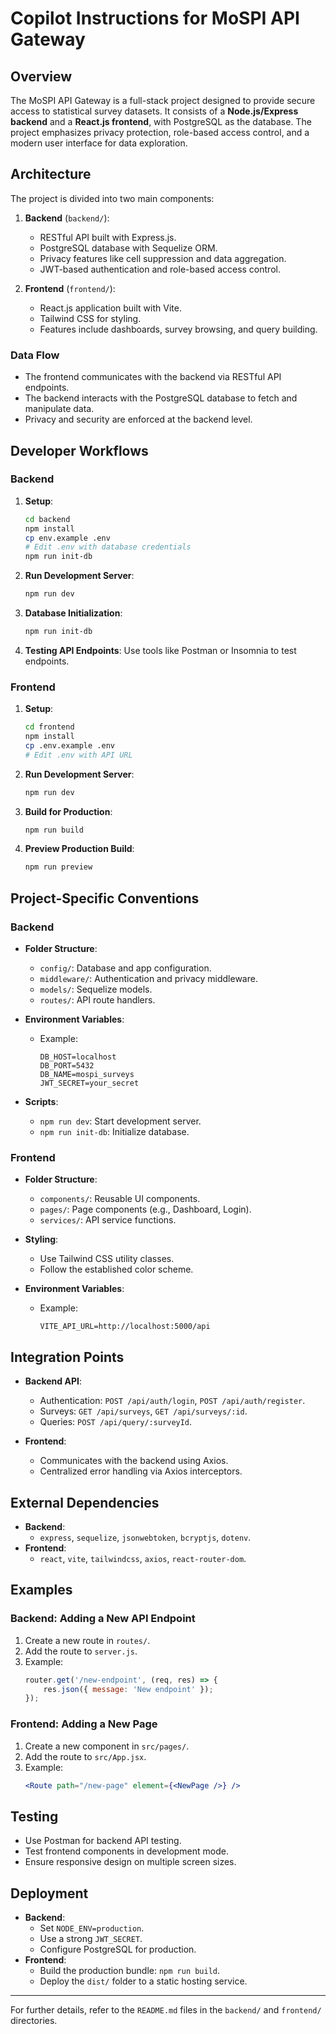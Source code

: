 # Copilot Instructions for MoSPI API Gateway

## Overview
The MoSPI API Gateway is a full-stack project designed to provide secure access to statistical survey datasets. It consists of a **Node.js/Express backend** and a **React.js frontend**, with PostgreSQL as the database. The project emphasizes privacy protection, role-based access control, and a modern user interface for data exploration.

## Architecture
The project is divided into two main components:

1. **Backend** (`backend/`):
   - RESTful API built with Express.js.
   - PostgreSQL database with Sequelize ORM.
   - Privacy features like cell suppression and data aggregation.
   - JWT-based authentication and role-based access control.

2. **Frontend** (`frontend/`):
   - React.js application built with Vite.
   - Tailwind CSS for styling.
   - Features include dashboards, survey browsing, and query building.

### Data Flow
- The frontend communicates with the backend via RESTful API endpoints.
- The backend interacts with the PostgreSQL database to fetch and manipulate data.
- Privacy and security are enforced at the backend level.

## Developer Workflows

### Backend
1. **Setup**:
   ```bash
   cd backend
   npm install
   cp env.example .env
   # Edit .env with database credentials
   npm run init-db
   ```

2. **Run Development Server**:
   ```bash
   npm run dev
   ```

3. **Database Initialization**:
   ```bash
   npm run init-db
   ```

4. **Testing API Endpoints**:
   Use tools like Postman or Insomnia to test endpoints.

### Frontend
1. **Setup**:
   ```bash
   cd frontend
   npm install
   cp .env.example .env
   # Edit .env with API URL
   ```

2. **Run Development Server**:
   ```bash
   npm run dev
   ```

3. **Build for Production**:
   ```bash
   npm run build
   ```

4. **Preview Production Build**:
   ```bash
   npm run preview
   ```

## Project-Specific Conventions

### Backend
- **Folder Structure**:
  - `config/`: Database and app configuration.
  - `middleware/`: Authentication and privacy middleware.
  - `models/`: Sequelize models.
  - `routes/`: API route handlers.

- **Environment Variables**:
  - Example:
    ```env
    DB_HOST=localhost
    DB_PORT=5432
    DB_NAME=mospi_surveys
    JWT_SECRET=your_secret
    ```

- **Scripts**:
  - `npm run dev`: Start development server.
  - `npm run init-db`: Initialize database.

### Frontend
- **Folder Structure**:
  - `components/`: Reusable UI components.
  - `pages/`: Page components (e.g., Dashboard, Login).
  - `services/`: API service functions.

- **Styling**:
  - Use Tailwind CSS utility classes.
  - Follow the established color scheme.

- **Environment Variables**:
  - Example:
    ```env
    VITE_API_URL=http://localhost:5000/api
    ```

## Integration Points
- **Backend API**:
  - Authentication: `POST /api/auth/login`, `POST /api/auth/register`.
  - Surveys: `GET /api/surveys`, `GET /api/surveys/:id`.
  - Queries: `POST /api/query/:surveyId`.

- **Frontend**:
  - Communicates with the backend using Axios.
  - Centralized error handling via Axios interceptors.

## External Dependencies
- **Backend**:
  - `express`, `sequelize`, `jsonwebtoken`, `bcryptjs`, `dotenv`.
- **Frontend**:
  - `react`, `vite`, `tailwindcss`, `axios`, `react-router-dom`.

## Examples

### Backend: Adding a New API Endpoint
1. Create a new route in `routes/`.
2. Add the route to `server.js`.
3. Example:
   ```js
   router.get('/new-endpoint', (req, res) => {
       res.json({ message: 'New endpoint' });
   });
   ```

### Frontend: Adding a New Page
1. Create a new component in `src/pages/`.
2. Add the route to `src/App.jsx`.
3. Example:
   ```jsx
   <Route path="/new-page" element={<NewPage />} />
   ```

## Testing
- Use Postman for backend API testing.
- Test frontend components in development mode.
- Ensure responsive design on multiple screen sizes.

## Deployment
- **Backend**:
  - Set `NODE_ENV=production`.
  - Use a strong `JWT_SECRET`.
  - Configure PostgreSQL for production.
- **Frontend**:
  - Build the production bundle: `npm run build`.
  - Deploy the `dist/` folder to a static hosting service.

---

For further details, refer to the `README.md` files in the `backend/` and `frontend/` directories.
